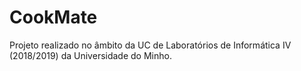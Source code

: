 # CookMate

Projeto realizado no âmbito da UC de Laboratórios de Informática IV (2018/2019) da Universidade do Minho.

